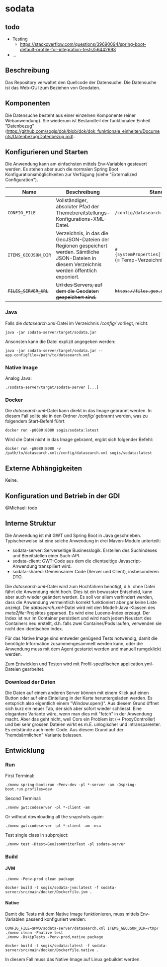 # sodata

## todo
- Testing
  * https://stackoverflow.com/questions/39690094/spring-boot-default-profile-for-integration-tests/56442693
- ...

## Beschreibung

Das Repository verwaltet den Quellcode der Datensuche. Die Datensuche ist das Web-GUI zum Beziehen von Geodaten.

## Komponenten

Die Datensuche besteht aus einer einzelnen Komponente (einer Webanwendung). Sie wiederum ist Bestandteil der funktionalen Einheit "Datenbezug" (https://github.com/sogis/dok/blob/dok/dok_funktionale_einheiten/Documents/Datenbezug/Datenbezug.md).

## Konfigurieren und Starten

Die Anwendung kann am einfachsten mittels Env-Variablen gesteuert werden. Es stehen aber auch die normalen Spring Boot Konfigurationsmöglichkeiten zur Verfügung (siehe "Externalized Configuration").

| Name | Beschreibung | Standard |
|-----|-----|-----|
| `CONFIG_FILE` | Vollständiger, absoluter Pfad der Themebereitstellungs-Konfigurations-XML-Datei. | `/config/datasearch.xml` |
| `ITEMS_GEOJSON_DIR` | Verzeichnis, in das die GeoJSON-Dateien der Regionen gespeichert werden. Sämtliche JSON-Dateien in diesem Verzeichnis werden öffentlich exponiert. | `#{systemProperties['java.io.tmpdir']}` (= Temp-Verzeichnis des OS) |
| ~~`FILES_SERVER_URL`~~ | ~~Url des Servers, auf dem die Geodaten gespeichert sind.~~ | ~~`https://files.geo.so.ch`~~ |

### Java

Falls die _datasearch.xml_-Datei im Verzeichnis _/config/_ vorliegt, reicht:
```
java -jar sodata-server/target/sodata.jar 
```

Ansonsten kann die Datei explizit angegeben werden:

```
java -jar sodata-server/target/sodata.jar --app.configFile=/path/to/datasearch.xml
```

### Native Image

Analog Java:

```
./sodata-server/target/sodata-server [...]
```

### Docker

Die _datasearch.xml_-Datei kann direkt in das Image gebrannt werden. In diesem Fall sollte sie in den Ordner _/config/_ gebrannt werden, was zu folgendem Start-Befehl führt:

```
docker run -p8080:8080 sogis/sodata:latest
```

Wird die Datei nicht in das Image gebrannt, ergibt sich folgender Befehl:

```
docker run -p8080:8080 -v /path/to/datasearch.xml:/config/datasearch.xml sogis/sodata:latest
```

## Externe Abhängigkeiten

Keine.

## Konfiguration und Betrieb in der GDI

@Michael: todo

## Interne Struktur

Die Anwendung ist mit GWT und Spring Boot in Java geschrieben. Typischerweise ist eine solche Anwendung in drei Maven-Module unterteilt:

- sodata-server: Serverseitige Businesslogik. Erstellen des Suchindexes und Bereitstellen einer Such-API.
- sodata-client: GWT-Code aus dem die clientseitige Javascript-Anwendung transpiliert wird.
- sodata-shared: Gemeinsamer Code (Server und Client), insbesonderen DTO.

Die _datasearch.xml_-Datei wird zum Hochfahren benötigt, d.h. ohne Datei fährt die Anwendung nicht hoch. Dies ist ein bewusster Entscheid, kann aber auch wieder geändert werden. Es soll vor allem verhindert werden, dass die Anwendung vermeintlich korrekt funktioniert aber gar keine Liste anzeigt. Die _datasearch.xml_-Datei wird mit den Modell-Java-Klassen des _meta2file_-Projektes geparsed. Es wird eine Lucene-Index erzeugt. Der Index ist nur im Container persistiert und wird nach jedem Neustart des Containers neu erstellt, d.h. falls zwei Container/Pods laufen, verwenden sie nicht den identischen Index.

Für das Native Image sind entweder genügend Tests notwendig, damit die benötigte Information zusammengesammelt werden kann, oder die Anwendung muss mit dem Agent gestartet werden und manuell rumgeklickt werden.

Zum Entwicklen und Testen wird mit Profil-spezifischen application.yml-Dateien gearbeitet.

### Download der Daten
Die Daten auf einem anderen Server können mit einem Klick auf einen Button oder auf eine Einteilung in der Karte heruntergeladen werden. Es entsprich also eigentlich einem "Window.open()". Aus diesem Grund öffnet sich kurz ein neuer Tab, der sich aber sofort wieder schliesst. Eine elegantere Variante wäre, wenn man dies mit "fetch" in der Anwendung macht. Aber das geht nicht, weil Cors ein Problem ist (-> ProxyController) und bei sehr grossen Dateien wirkt es m.E. unlogischer und intransparenter. Es entstünde auch mehr Code. Aus diesem Grund auf der "hemdsärmlichen" Variante belassen.

## Entwicklung

### Run 
First Terminal:
```
./mvnw spring-boot:run -Penv-dev -pl *-server -am -Dspring-boot.run.profiles=dev
```

Second Terminal:
```
./mvnw gwt:codeserver -pl *-client -am
```

Or without downloading all the snapshots again:
```
./mvnw gwt:codeserver -pl *-client -am -nsu 
```

Test single class in subproject:
```
./mvnw test -Dtest=GeoJsonWriterTest -pl sodata-server
```

### Build

#### JVM
```
./mvnw -Penv-prod clean package
```

```
docker build -t sogis/sodata-jvm:latest -f sodata-server/src/main/docker/Dockerfile.jvm .
```


#### Native
Damit die Tests mit dem Native Image funktionieren, muss mittels Env-Variablen passend konfiguriert werden:

```
CONFIG_FILE=$PWD/sodata-server/datasearch.xml ITEMS_GEOJSON_DIR=/tmp/ ./mvnw clean -Pnative test
./mvnw -DskipTests -Penv-prod,native package
```

```
docker build -t sogis/sodata:latest -f sodata-server/src/main/docker/Dockerfile.native .
```

In diesem Fall muss das Native Image auf Linux gebuildet werden.

